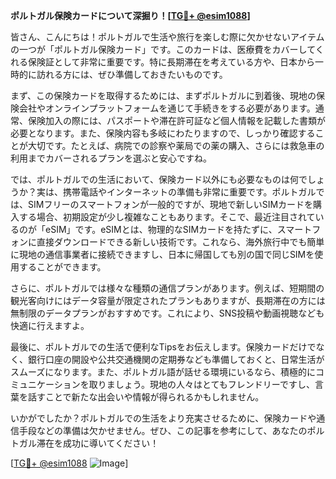 **ポルトガル保険カードについて深掘り！[[TG💪+ @esim1088](https://t.me/s/esim1088)]**

皆さん、こんにちは！ポルトガルで生活や旅行を楽しむ際に欠かせないアイテムの一つが「ポルトガル保険カード」です。このカードは、医療費をカバーしてくれる保険証として非常に重要です。特に長期滞在を考えている方や、日本から一時的に訪れる方には、ぜひ準備しておきたいものです。

まず、この保険カードを取得するためには、まずポルトガルに到着後、現地の保険会社やオンラインプラットフォームを通じて手続きをする必要があります。通常、保険加入の際には、パスポートや滞在許可証など個人情報を記載した書類が必要となります。また、保険内容も多岐にわたりますので、しっかり確認することが大切です。たとえば、病院での診察や薬局での薬の購入、さらには救急車の利用までカバーされるプランを選ぶと安心ですね。

では、ポルトガルでの生活において、保険カード以外にも必要なものは何でしょうか？実は、携帯電話やインターネットの準備も非常に重要です。ポルトガルでは、SIMフリーのスマートフォンが一般的ですが、現地で新しいSIMカードを購入する場合、初期設定が少し複雑なこともあります。そこで、最近注目されているのが「eSIM」です。eSIMとは、物理的なSIMカードを持たずに、スマートフォンに直接ダウンロードできる新しい技術です。これなら、海外旅行中でも簡単に現地の通信事業者に接続できますし、日本に帰国しても別の国で同じSIMを使用することができます。

さらに、ポルトガルでは様々な種類の通信プランがあります。例えば、短期間の観光客向けにはデータ容量が限定されたプランもありますが、長期滞在の方には無制限のデータプランがおすすめです。これにより、SNS投稿や動画視聴なども快適に行えますよ。

最後に、ポルトガルでの生活で便利なTipsをお伝えします。保険カードだけでなく、銀行口座の開設や公共交通機関の定期券なども準備しておくと、日常生活がスムーズになります。また、ポルトガル語が話せる環境にいるなら、積極的にコミュニケーションを取りましょう。現地の人々はとてもフレンドリーですし、言葉を話すことで新たな出会いや情報が得られるかもしれません。

いかがでしたか？ポルトガルでの生活をより充実させるために、保険カードや通信手段などの準備は欠かせません。ぜひ、この記事を参考にして、あなたのポルトガル滞在を成功に導いてください！

[[TG💪+ @esim1088](https://t.me/s/esim1088) ![Image](https://i.postimg.cc/Y0z9fWf4/image.png)]
